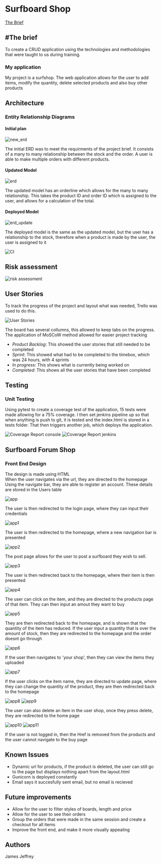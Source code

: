 # Surfboard Shop

[The Brief](#the-brief)

<h2> #The brief </h2>
<p1>To create a CRUD application using the technologies and methodologies that were taught to us during training.</p1>
<br>
<h3>My application</h3>
<p1>My project is a surfshop. The web application allows for the user to add items, modify the quantity, delete selected products and also buy other products</p1>
<br>
<h2>Architecture</h2>
<h3>Entity Relationship Diagrams</h3>
<h4>Initial plan</h4>

![new_erd](https://i.imgur.com/jKn9mtf.png)

<p1> The initial ERD was to meet the requirments of the project brief. It consists of a many to many relationship between the stock and the order. A user is able to make multiple orders with different products.</p1>

<h4>Updated Model</h4>
  
  ![erd](https://i.imgur.com/M808vOi.png)
  
<p1>The updated model has an orderline which allows for the many to many relationship. This takes the product ID and order ID which is assigned to the user, and allows for a calculation of the total. </p1>

<h4>Deployed Model</h4>

  ![erd_update](https://i.imgur.com/ZAerkSj.png)

<p1>The deployed model is the same as the updated model, but the user has a relationship to the stock, therefore when a product is made by the user, the user is assigned to it</p1>

![CI](https://i.imgur.com/XFJBrdJ.png)

<h2>Risk assessment</h2>

![risk assessment](https://i.imgur.com/YWCctuD.png)

<h2>User Stories</h2>

<p1>To track the progress of the project and layout what was needed, Trello was used to do this.</p1>

![User Stories](https://i.imgur.com/xOR6AyI.png)

<p1>The board has several collumns, this allowed to keep tabs on the progress. The application of MoSCoW method allowed for easier project tracking</p1>
<ul>
  <li><i>Product Backlog</i>: This showed the user stories that still needed to be completed</li>
  <li><i>Sprint</i>: This showed what had to be completed to the timebox, which was 24 hours, with 4 sprints</li>
  <li><i>In progress</i>: This shows what is currently being worked on</li>
  <li><i>Completed</i>: This shows all the user stories that have been completed </li>
</ul>

<h2>Testing</h2>

<h3>Unit Testing</h3>

<p1>Using pytest to create a coverage test of the application, 15 tests were made allowing for a 75% coverage. I then set jenkins pipeline up so that when anything is push to git, it is tested and the index.html is stored in a tests folder. That then triggers another job, which deploys the application.</p1>

![Coverage Report console](https://i.imgur.com/pSLRsV6.png)
![Coverage Report jenkins](https://i.imgur.com/pMjN7du.png)

<h2>Surfboard Forum Shop</h2>
<h3>Front End Design</h3>
<p1>The design is made using HTML</p1><br>
<p1>When the user navigates via the url, they are directed to the homepage</p1><br>
<p1>Using the navigate bar, they are able to register an account. These details are stored in the Users table</p1>

![app](https://i.imgur.com/6kPfQzX.png)

<p1>The user is then redirected to the login page, where they can input their credentials</p1>

![app1](https://i.imgur.com/zuyNo0E.png)

<p1>The user is then redirected to the homepage, where a new navigation bar is presented</p1>

![app2](https://i.imgur.com/5jFqD3n.png)

<p1>The post page allows for the user to post a surfboard they wish to sell.</p1>

![app3](https://i.imgur.com/Mj7ybjN.png)

<p1>The user is then redirected back to the homepage, where their item is then presented</p1>

![app4](https://i.imgur.com/rpAaU13.png)

<p1>The user can click on the item, and they are directed to the products page of that item. They can then input an amout they want to buy</p1>

![app5](https://i.imgur.com/2FeUjLY.png)

<p1>They are then redirected back to the homepage, and is shown that the quantity of the item has reduced. If the user input a quantity that is over the amount of stock, then they are redirected to the homepage and the order doesnt go through</p1>

![app6](https://i.imgur.com/5xNn01V.png)

<p1>If the user then navigates to 'your shop', then they can view the items they uploaded</p1>

![app7](https://i.imgur.com/g2PWGBD.png)


<p1>If the user clicks on the item name, they are directed to update page, where they can change the quantity of the product, they are then redirected back to the homepage</p1>

![app8](https://i.imgur.com/MlrfC7n.png)
![app9](https://i.imgur.com/n8zVbxH.png)


<p1>The user can also delete an item in the user shop, once they press delete, they are redirected to the home page</p1>

![app10](https://i.imgur.com/ZUlED00.png)
![app11](https://i.imgur.com/wQ7m4r2.png)

<p1>If the user is not logged in, then the Href is removed from the products and the user cannot navigate to the buy page</p1>

<h2>Known Issues</h2>
<ul>
  <li>Dynamic url for products, if the product is deleted, the user can still go to the page but displays nothing apart from the layout.html</li>
  <li>Gunicorn is deployed constantly</li>
  <li>Email says it succesfully sent email, but no email is recieved</li> 
</ul>

<h2>Future improvements</h2>
<ul>
  <li>Allow for the user to filter styles of boards, length and price</li>
  <li>Allow for the user to see their orders</li>
  <li>Group the orders that were made in the same session and create a checkout for all items</li>
  <li>Improve the front end, and make it more visually appealing</li>
</ul>

<h2>Authors</h2>
<p1>James Jeffrey</p1>
